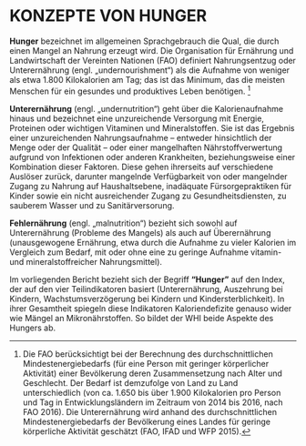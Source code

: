 # KONZEPTE VON HUNGER
**Hunger** bezeichnet im allgemeinen Sprachgebrauch die Qual, die durch einen Mangel an Nahrung erzeugt wird. Die Organisation für Ernährung und Landwirtschaft der Vereinten Nationen (FAO) definiert Nahrungsentzug oder Unterernährung (engl. „undernourishment“) als die Aufnahme von weniger als etwa 1.800 Kilokalorien am Tag; das ist das Minimum, das die meisten Menschen für ein gesundes und produktives Leben benötigen. [^1] 

**Unterernährung** (engl. „undernutrition“) geht über die Kalorienaufnahme hinaus und bezeichnet eine unzureichende Versorgung mit Energie, Proteinen oder wichtigen Vitaminen und Mineralstoffen. Sie ist das Ergebnis einer unzureichenden Nahrungsaufnahme – entweder hinsichtlich der Menge oder der Qualität – oder einer mangelhaften Nährstoffverwertung aufgrund von Infektionen oder anderen Krankheiten, beziehungsweise einer Kombination dieser Faktoren. Diese gehen ihrerseits auf verschiedene Auslöser zurück, darunter mangelnde Verfügbarkeit von oder mangelnder Zugang zu Nahrung auf Haushaltsebene, inadäquate Fürsorgepraktiken für Kinder sowie ein nicht ausreichender Zugang zu Gesundheitsdiensten, zu sauberem Wasser und zu Sanitärversorung.

**Fehlernährung** (engl. „malnutrition“) bezieht sich sowohl auf Unterernährung (Probleme des Mangels) als auch auf Überernährung (unausgewogene Ernährung, etwa durch die Aufnahme zu vieler Kalorien im Vergleich zum Bedarf, mit oder ohne eine zu geringe Aufnahme vitamin- und mineralstoffreicher Nahrungsmittel). 

Im vorliegenden Bericht bezieht sich der Begriff **“Hunger”** auf den Index, der auf den vier Teilindikatoren basiert (Unterernährung, Auszehrung bei Kindern, Wachstumsverzögerung bei Kindern und Kindersterblichkeit). In ihrer Gesamtheit spiegeln diese Indikatoren Kaloriendefizite genauso wider wie Mängel an Mikronährstoffen. So bildet der WHI beide Aspekte des Hungers ab.

[^1]: Die FAO berücksichtigt bei der Berechnung des durchschnittlichen Mindestenergiebedarfs (für eine Person mit geringer körperlicher Aktivität) einer Bevölkerung deren Zusammensetzung nach Alter und Geschlecht. Der Bedarf ist demzufolge von Land zu Land unterschiedlich (von ca. 1.650 bis über 1.900 Kilokalorien pro Person und Tag in Entwicklungsländern im Zeitraum von 2014 bis 2016, nach FAO 2016). Die Unterernährung wird anhand des durchschnittlichen Mindestenergiebedarfs der Bevölkerung eines Landes für geringe körperliche Aktivität geschätzt (FAO, IFAD und WFP 2015).

